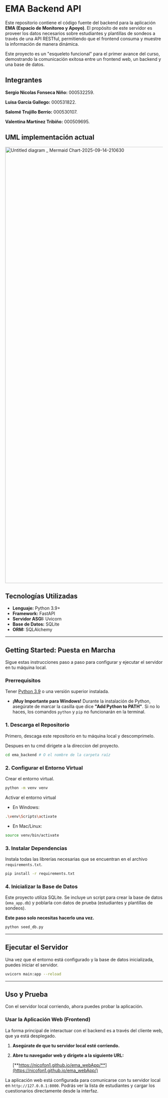 # EMA Backend API

Este repositorio contiene el código fuente del backend para la aplicación **EMA (Espacio de Monitoreo y Apoyo)**. El propósito de este servidor es proveer los datos necesarios sobre estudiantes y plantillas de sondeos a través de una API RESTful, permitiendo que el frontend consuma y muestre la información de manera dinámica.

Este proyecto es un "esqueleto funcional" para el primer avance del curso, demostrando la comunicación exitosa entre un frontend web, un backend y una base de datos.

## Integrantes

**Sergio Nicolas Fonseca Niño:** 000532259.

**Luisa García Gallego:** 000531822.

**Salomé Trujillo Berrío:** 000530107.

**Valentina Martínez Tribiño:** 000509695.

## UML implementación actual

<img width="3840" height="1389" alt="Untitled diagram _ Mermaid Chart-2025-09-14-210630" src="https://github.com/user-attachments/assets/9cc7c726-5ff2-4053-9e2a-6200393ed2ab" />


## Tecnologías Utilizadas

*   **Lenguaje:** Python 3.9+
*   **Framework:** FastAPI
*   **Servidor ASGI:** Uvicorn
*   **Base de Datos:** SQLite
*   **ORM:** SQLAlchemy

---

## Getting Started: Puesta en Marcha

Sigue estas instrucciones paso a paso para configurar y ejecutar el servidor en tu máquina local.

### Prerrequisitos

Tener [Python 3.9](https://www.python.org/downloads/) o una versión superior instalada.
+ **¡Muy Importante para Windows!** Durante la instalación de Python, asegúrate de marcar la casilla que dice **"Add Python to PATH"**. Si no lo haces, los comandos `python` y `pip` no funcionarán en la terminal.


### 1. Descarga el Repositorio

Primero, descaga este repositorio en tu máquina local y descomprimelo.

Despues en tu cmd dirigete a la direccion del proyecto.
```bash
cd ema_backend # O el nombre de la carpeta raíz
```

### 2. Configurar el Entorno Virtual

Crear el entorno virtual.

```bash
python -m venv venv
```
Activar el entorno virtual
+ En Windows:
```bash
.\venv\Scripts\activate
```
+ En Mac/Linux:
```bash
source venv/bin/activate
```

### 3. Instalar Dependencias

Instala todas las librerías necesarias que se encuentran en el archivo `requirements.txt`.

```bash
pip install -r requirements.txt
```

### 4. Inicializar la Base de Datos

Este proyecto utiliza SQLite. Se incluye un script para crear la base de datos (`ema_app.db`) y poblarla con datos de prueba (estudiantes y plantillas de sondeos).

**Este paso solo necesitas hacerlo una vez.**

```bash
python seed_db.py
```

---

## Ejecutar el Servidor

Una vez que el entorno está configurado y la base de datos inicializada, puedes iniciar el servidor.

```bash
uvicorn main:app --reload
```

---

## Uso y Prueba

Con el servidor local corriendo, ahora puedes probar la aplicación.

### Usar la Aplicación Web (Frontend)

La forma principal de interactuar con el backend es a través del cliente web, que ya está desplegado.

1.  **Asegúrate de que tu servidor local esté corriendo.**
2.  **Abre tu navegador web y dirígete a la siguiente URL:**

    [**https://nicofon1.github.io/ema_webApp/**](https://nicofon1.github.io/ema_webApp/)

La aplicación web está configurada para comunicarse con tu servidor local en `http://127.0.0.1:8000`. Podrás ver la lista de estudiantes y cargar los cuestionarios directamente desde la interfaz.
